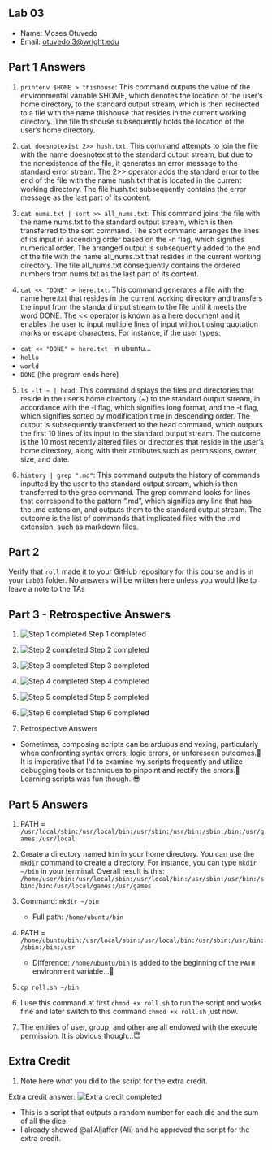 ## Lab 03

- Name: Moses Otuvedo
- Email: otuvedo.3@wright.edu

## Part 1 Answers

1. `printenv $HOME > thishouse`: This command outputs the value of the environmental variable $HOME, which denotes the location of the user’s home directory, to the standard output stream, which is then redirected to a file with the name thishouse that resides in the current working directory. The file thishouse subsequently holds the location of the user’s home directory.

2. `cat doesnotexist 2>> hush.txt`: This command attempts to join the file with the name doesnotexist to the standard output stream, but due to the nonexistence of the file, it generates an error message to the standard error stream. The 2>> operator adds the standard error to the end of the file with the name hush.txt that is located in the current working directory. The file hush.txt subsequently contains the error message as the last part of its content.

3. `cat nums.txt | sort >> all_nums.txt`: This command joins the file with the name nums.txt to the standard output stream, which is then transferred to the sort command. The sort command arranges the lines of its input in ascending order based on the -n flag, which signifies numerical order. The arranged output is subsequently added to the end of the file with the name all_nums.txt that resides in the current working directory. The file all_nums.txt consequently contains the ordered numbers from nums.txt as the last part of its content.

4. `cat << "DONE" > here.txt`: This command generates a file with the name here.txt that resides in the current working directory and transfers the input from the standard input stream to the file until it meets the word DONE. The << operator is known as a here document and it enables the user to input multiple lines of input without using quotation marks or escape characters. For instance, if the user types:

 - `cat << "DONE" > here.txt ` in ubuntu...
 - `hello`
 - `world`
 - `DONE` (the program ends here)


5. `ls -lt ~ | head`: This command displays the files and directories that reside in the user’s home directory (~) to the standard output stream, in accordance with the -l flag, which signifies long format, and the -t flag, which signifies sorted by modification time in descending order. The output is subsequently transferred to the head command, which outputs the first 10 lines of its input to the standard output stream. The outcome is the 10 most recently altered files or directories that reside in the user’s home directory, along with their attributes such as permissions, owner, size, and date.

6. `history | grep ".md"`: This command outputs the history of commands inputted by the user to the standard output stream, which is then transferred to the grep command. The grep command looks for lines that correspond to the pattern “.md”, which signifies any line that has the .md extension, and outputs them to the standard output stream. The outcome is the list of commands that implicated files with the .md extension, such as markdown files.

## Part 2

Verify that `roll` made it to your GitHub repository for this course and is in your `Lab03` folder.  No answers will be written here unless you would like to leave a note to the TAs

## Part 3 - Retrospective Answers

1. ![Step 1 completed](image.png)
Step 1 completed

2. ![Step 2 completed](image-1.png)
Step 2 completed

3. ![Step 3 completed](image-2.png)
Step 3 completed

4. ![Step 4 completed](image-3.png)
Step 4 completed

5. ![Step 5 completed](image-5.png)
Step 5 completed

6. ![Step 6 completed](image-6.png)
Step 6 completed

7. Retrospective Answers
- Sometimes, composing scripts can be arduous and vexing, particularly when confronting syntax errors, logic errors, or unforeseen outcomes.🥲 It is imperative that I'd to examine my scripts frequently and utilize debugging tools or techniques to pinpoint and rectify the errors.😤 Learning scripts was fun though. 😎

## Part 5 Answers

1. PATH = `/usr/local/sbin:/usr/local/bin:/usr/sbin:/usr/bin:/sbin:/bin:/usr/games:/usr/local`
2. Create a directory named `bin` in your home directory. You can use the `mkdir` command to create a directory. For instance, you can type `mkdir ~/bin` in your terminal. Overall result is this: `/home/user/bin:/usr/local/sbin:/usr/local/bin:/usr/sbin:/usr/bin:/sbin:/bin:/usr/local/games:/usr/games`

3. Command: `mkdir ~/bin`
   - Full path: `/home/ubuntu/bin`

4. PATH = `/home/ubuntu/bin:/usr/local/sbin:/usr/local/bin:/usr/sbin:/usr/bin:/sbin:/bin:/usr`
   - Difference: `/home/ubuntu/bin` is added to the beginning of the `PATH` environment variable...🤔

5. `cp roll.sh ~/bin`

6. I use this command at first `chmod +x roll.sh` to run the script and works fine and later switch to this command `chmod +x roll.sh` just now.

7. The entities of user, group, and other are all endowed with the execute permission. It is obvious though...😇

## Extra Credit

1. Note here *what* you did to the script for the extra credit.

Extra credit answer: ![Extra credit completed](image-7.png)
- This is a script that outputs a random number for each die and the sum of all the dice.
- I already showed @aliAljaffer (Ali) and he approved the script for the extra credit.
